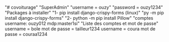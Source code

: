 "# covoiturage" 
"SuperAdmin"
"username = ouzy"
"password = ouzy1234"
"Packages à installer"
"1- pip install django-crispy-forms (linux)"
"py -m pip install django-crispy-forms"
"2- python -m pip install Pillow"
"comptes username: ouzy012 mdp:master1si"
"Liste des comptes et mot de passe"
username = bole
mot de passe = tailleur1234
username = coura
mot de passe = couraa1234